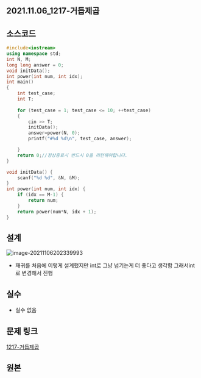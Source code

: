 ## 2021.11.06_1217-거듭제곱

## 소스코드

```c++
#include<iostream>
using namespace std;
int N, M;
long long answer = 0;
void initData();
int power(int num, int idx);
int main()
{
	int test_case;
	int T;
	
	for (test_case = 1; test_case <= 10; ++test_case)
	{
		cin >> T;
		initData();
		answer=power(N, 0);
		printf("#%d %d\n", test_case, answer);

	}
	return 0;//정상종료시 반드시 0을 리턴해야합니다.
}

void initData() {
	scanf("%d %d", &N, &M);
}
int power(int num, int idx) {
	if (idx == M-1) {
		return num;
	}
	return power(num*N, idx + 1);
}
```

## 설계

![image-20211106202339993](C:\Users\oksos\AppData\Roaming\Typora\typora-user-images\image-20211106202339993.png)

- 재귀를 처음에 이렇게 설계했지만 int로 그냥 넘기는게 더 좋다고 생각함 그래서int로 변경해서 진행

## 실수

- 실수 없음

## 문제 링크

[1217-거듭제곱](https://swexpertacademy.com/main/code/problem/problemDetail.do?problemLevel=3&problemLevel=4&contestProbId=AV14dUIaAAUCFAYD&categoryId=AV14dUIaAAUCFAYD&categoryType=CODE&problemTitle=&orderBy=PASS_RATE&selectCodeLang=ALL&select-1=4&pageSize=10&pageIndex=2)

## 원본

